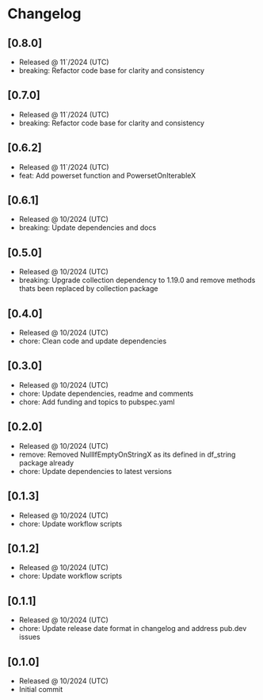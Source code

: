 # Changelog

## [0.8.0]

- Released @ 11`/2024 (UTC)
- breaking: Refactor code base for clarity and consistency

## [0.7.0]

- Released @ 11`/2024 (UTC)
- breaking: Refactor code base for clarity and consistency

## [0.6.2]

- Released @ 11`/2024 (UTC)
- feat: Add powerset function and PowersetOnIterableX

## [0.6.1]

- Released @ 10/2024 (UTC)
- breaking: Update dependencies and docs

## [0.5.0]

- Released @ 10/2024 (UTC)
- breaking: Upgrade collection dependency to 1.19.0 and remove methods thats been replaced by collection package

## [0.4.0]

- Released @ 10/2024 (UTC)
- chore: Clean code and update dependencies

## [0.3.0]

- Released @ 10/2024 (UTC)
- chore: Update dependencies, readme and comments
- chore: Add funding and topics to pubspec.yaml

## [0.2.0]

- Released @ 10/2024 (UTC)
- remove: Removed NullIfEmptyOnStringX as its defined in df_string package already
- chore: Update dependencies to latest versions

## [0.1.3]

- Released @ 10/2024 (UTC)
- chore: Update workflow scripts

## [0.1.2]

- Released @ 10/2024 (UTC)
- chore: Update workflow scripts

## [0.1.1]

- Released @ 10/2024 (UTC)
- chore: Update release date format in changelog and address pub.dev issues

## [0.1.0]

- Released @ 10/2024 (UTC)
- Initial commit
